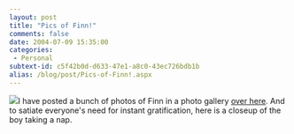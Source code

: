 ```yaml
---
layout: post
title: "Pics of Finn!"
comments: false
date: 2004-07-09 15:35:00
categories:
 - Personal
subtext-id: c5f42b0d-d633-47e1-a8c0-43ec726bdb1b
alias: /blog/post/Pics-of-Finn!.aspx
---
```



![](http://www.peterprovost.org/images/22/o_2004-07-07-Finn-Asleep-on-Daddy-Small.jpg)I have posted a bunch of photos of Finn in a photo gallery [over here](http://www.peterprovost.org/gallery/29.aspx). And to satiate everyone's need for instant gratification, here is a closeup of the boy taking a nap. 
